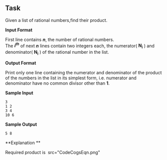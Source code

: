 ## Task
Given a list of rational numbers,find their product.  

**Input Format**

First line contains ***n***, the number of rational numbers.  
The ***i<sup>th</sup>*** of next ***n*** lines contain two integers each, the numerator( **N<sub>i</sub>** ) and denominator( **N<sub>i</sub>** ) of the  rational number in the list.  

**Output Format**

Print only one line containing the numerator and denominator of the product of the numbers in the list in its simplest form, i.e. numerator and denominator have no common divisor other than **1**.  

**Sample Input**
```
3
1 2
3 4
10 6
```
**Sample Output**
```
5 8
```
**Explanation   **

Required product is <img> src="CodeCogsEqn.png" </img>